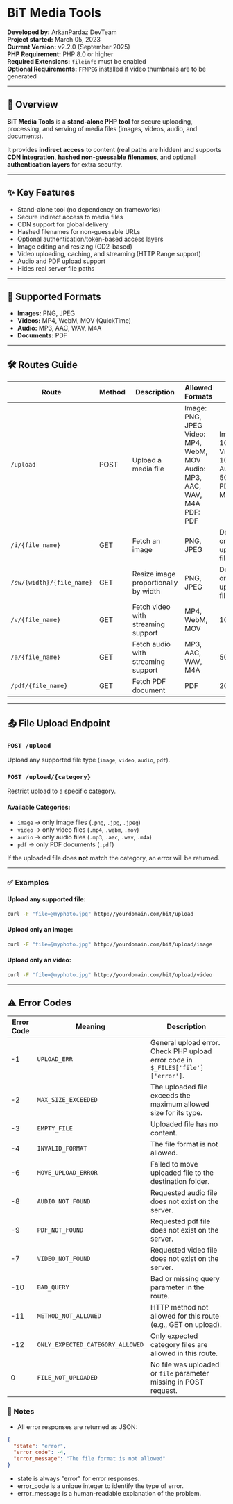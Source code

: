 # BiT Media Tools

**Developed by:** ArkanPardaz DevTeam  
**Project started:** March 05, 2023  
**Current Version:** v2.2.0 (September 2025)  
**PHP Requirement:** PHP 8.0 or higher  
**Required Extensions:** `fileinfo` must be enabled  
**Optional Requirements:** `FFMPEG` installed if video thumbnails are to be generated

---

## 📌 Overview
**BiT Media Tools** is a **stand-alone PHP tool** for secure uploading, processing, and serving of media files (images, videos, audio, and documents).

It provides **indirect access** to content (real paths are hidden) and supports **CDN integration**, **hashed non-guessable filenames**, and optional **authentication layers** for extra security.

---

## ✨ Key Features
- Stand-alone tool (no dependency on frameworks)
- Secure indirect access to media files
- CDN support for global delivery
- Hashed filenames for non-guessable URLs
- Optional authentication/token-based access layers
- Image editing and resizing (GD2-based)
- Video uploading, caching, and streaming (HTTP Range support)
- Audio and PDF upload support
- Hides real server file paths

---

## 📂 Supported Formats
- **Images:** PNG, JPEG
- **Videos:** MP4, WebM, MOV (QuickTime)
- **Audio:** MP3, AAC, WAV, M4A
- **Documents:** PDF

---

## 🛠 Routes Guide

| Route | Method | Description | Allowed Formats | Max Size | Parameters                          | Example URL | Response Example |
|-------|--------|-------------|----------------|----------|-------------------------------------|-------------|----------------|
| `/upload` | POST | Upload a media file | Image: PNG, JPEG<br>Video: MP4, WebM, MOV<br>Audio: MP3, AAC, WAV, M4A<br>PDF: PDF | Image: 10 MB<br>Video: 100 MB<br>Audio: 50 MB<br>PDF: 20 MB | `file` – file to upload<br>multipart/form-data         | `/upload` | ```json { "state": "success", "url": "filename.ext", "type": "image/video/audio/pdf", "thumbnail": "thumbnail.jpg" } ``` |
| `/i/{file_name}` | GET | Fetch an image | PNG, JPEG | Depends on uploaded file | `{file_name}`                       | `/i/sample_image.png` | Image file output |
| `/sw/{width}/{file_name}` | GET | Resize image proportionally by width | PNG, JPEG | Depends on uploaded file | `{width}` (100–4192), `{file_name}` | `/sw/800/sample_image.jpg` | Resized image output |
| `/v/{file_name}` | GET | Fetch video with streaming support | MP4, WebM, MOV | 100 MB | `{file_name}`                       | `/v/sample_video.mp4` | Video file output with HTTP Range support |
| `/a/{file_name}` | GET | Fetch audio with streaming support | MP3, AAC, WAV, M4A | 50 MB | `{file_name}`                       | `/a/sample_audio.mp3` | Audio file output with HTTP Range support |
| `/pdf/{file_name}` | GET | Fetch PDF document | PDF | 20 MB | `{file_name}`                       | `/pdf/sample_document.pdf` | PDF file output |

---

## 📤 File Upload Endpoint

### `POST /upload`  
Upload any supported file type (`image`, `video`, `audio`, `pdf`).

### `POST /upload/{category}`  
Restrict upload to a specific category.

#### Available Categories:
- `image` → only image files (`.png`, `.jpg`, `.jpeg`)
- `video` → only video files (`.mp4`, `.webm`, `.mov`)
- `audio` → only audio files (`.mp3`, `.aac`, `.wav`, `.m4a`)
- `pdf` → only PDF documents (`.pdf`)

If the uploaded file does **not** match the category, an error will be returned.

---

### ✅ Examples

#### Upload any supported file:
```bash
curl -F "file=@myphoto.jpg" http://yourdomain.com/bit/upload
```

#### Upload only an image:
```bash
curl -F "file=@myphoto.jpg" http://yourdomain.com/bit/upload/image
```

#### Upload only an video:
```bash
curl -F "file=@myphoto.jpg" http://yourdomain.com/bit/upload/video
```

---

## ⚠️ Error Codes

| Error Code | Meaning | Description |
|------------|---------|-------------|
| -1 | `UPLOAD_ERR` | General upload error. Check PHP upload error code in `$_FILES['file']['error']`. |
| -2 | `MAX_SIZE_EXCEEDED` | The uploaded file exceeds the maximum allowed size for its type. |
| -3 | `EMPTY_FILE` | Uploaded file has no content. |
| -4 | `INVALID_FORMAT` | The file format is not allowed. |
| -6 | `MOVE_UPLOAD_ERROR` | Failed to move uploaded file to the destination folder. |
| -8 | `AUDIO_NOT_FOUND` | Requested audio file does not exist on the server. |
| -9 | `PDF_NOT_FOUND` | Requested pdf file does not exist on the server. |
| -7 | `VIDEO_NOT_FOUND` | Requested video file does not exist on the server. |
| -10 | `BAD_QUERY` | Bad or missing query parameter in the route. |
| -11 | `METHOD_NOT_ALLOWED` | HTTP method not allowed for this route (e.g., GET on upload). |
| -12 | `ONLY_EXPECTED_CATEGORY_ALLOWED` | Only expected category files are allowed in this route. |
| 0  | `FILE_NOT_UPLOADED` | No file was uploaded or `file` parameter missing in POST request. |

### 🔹 Notes
- All error responses are returned as JSON:
```json
{
  "state": "error",
  "error_code": -4,
  "error_message": "The file format is not allowed"
}
```
- state is always "error" for error responses.
- error_code is a unique integer to identify the type of error.
- error_message is a human-readable explanation of the problem.